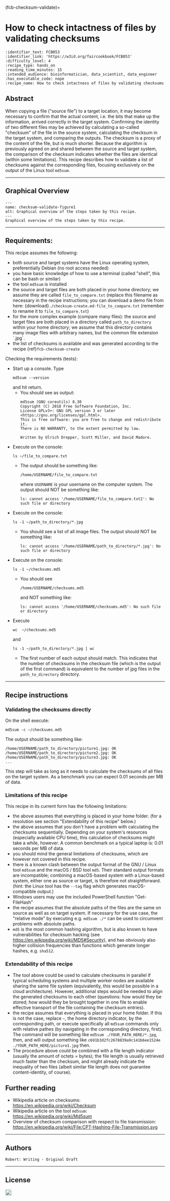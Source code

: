 (fcb-checksum-validate)=
# How to check intactness of files by validating checksums

````{panels_fairplus}
:identifier_text: FCB053 
:identifier_link: 'https://w3id.org/faircookbook/FCB053'
:difficulty_level: 4
:recipe_type: hands_on
:reading_time_minutes: 15
:intended_audience: bioinformatician, data_scientist, data_engineer
:has_executable_code: nope
:recipe_name: How to check intactness of files by validating checksums
```` 

## Abstract

When copying a file ("source file") to a target location, it may become necessary
to confirm that the actual content, i.e. the bits that make up the information, arrived correctly in the target system.
Confirming the identity of two different files may be achieved by calculating
a so-called "checksum" of the file
in the source system, calculating the checksum in the target system, and comparing
the outputs. The checksum is a proxy of the content of the file, but is much shorter.
Because the algorithm is previously agreed on and shared between the source and target system,
the comparison of the checksum indicates whether the files are identical (within some limitations).
This recipe describes how to validate a list of checksums against the corresponding files,
focusing exclusively on the output of the Linux tool `md5sum`.


---

## Graphical Overview

```{figure} checksum-validate.md-figure1.mmd.png
---
name: checksum-validate-figure1
alt: Graphical overview of the steps taken by this recipe.
---
Graphical overview of the steps taken by this recipe.
```


---

## Requirements:

This recipe assumes the following:

  - both source and target systems have the Linux operating system, preferentially Debian (no root access needed)
  - you have basic knowledge of how to use a terminal (called "shell", this can be bash or similar)
  - the tool `md5sum` is installed
  - the source and target files are both placed in your home directory; we assume they are called `file_to_compare.txt` (replace this filename as necessary in the recipe instructions; you can download a demo file from here: {download}`./checksum-create.md-file_to_compare.txt` (remember to rename it to `file_to_compare.txt`)
  - for the more complex example (compare many files): the source and target files are both placed in a directory called `path_to_directory` within your home directory; we assume that this directory contains many image files with arbitrary names, but the common file extension ´.jpg´.
  - the list of checksums is available and was generated according to the recipe {ref}`fcb-checksum-create`


Checking the requirements (tests):


  - Start up a console. Type 
    ```
    md5sum --version
    ``` 
    and hit return.
      - You should see as output: 
        ```text
        md5sum (GNU coreutils) 8.30
        Copyright (C) 2018 Free Software Foundation, Inc.
        License GPLv3+: GNU GPL version 3 or later <https://gnu.org/licenses/gpl.html>.
        This is free software: you are free to change and redistribute it.
        There is NO WARRANTY, to the extent permitted by law.

        Written by Ulrich Drepper, Scott Miller, and David Madore.
        ```
  - Execute on the console: 
    ```
    ls ~/file_to_compare.txt
    ```
    - The output should be something like: 
      ```
      /home/USERNAME/file_to_compare.txt
      ```
      where `USERNAME` is your username on the computer system. The output should NOT be something like:
      ```
      ls: cannot access '/home/USERNAME/file_to_compare.txt2': No such file or directory
      ```
  - Execute on the console:
    ```
    ls -1 ~/path_to_directory/*.jpg
    ```
    - You should see a list of all image files. The output should NOT be something like:
      ```
      ls: cannot access '/home/USERNAME/path_to_directory/*.jpg': No such file or directory
      ```
  - Execute on the console:
    ```
    ls -1 ~/checksums.md5
    ```
    - You should see 
      ```
      /home/USERNAME/checksums.md5
      ```
      and NOT something like: 
      ```
      ls: cannot access '/home/USERNAME/checksums.md5': No such file or directory
      ```
  - Execute 
    ```
    wc  ~/checksums.md5
    ``` 
    and 
    ```
    ls -1 ~/path_to_directory/*.jpg | wc
    ```
      - The first number of each output should match. This indicates that the number of checksums in the checksum file (which is the output of the first command) is equivalent to the number of jpg files in the `path_to_directory` directory.


---

## Recipe instructions

### Validating the checksums directly

On the shell execute:

`md5sum -c ~/checksums.md5`

The output should be something like:

```
/home/USERNAME/path_to_directory/picture1.jpg: OK
/home/USERNAME/path_to_directory/picture2.jpg: OK
/home/USERNAME/path_to_directory/picture3.jpg: OK
...
```

This step will take as long as it needs to calculate the checksums of all files on the target system. As a benchmark you can expect 0.01 seconds per MB of data.


### Limitations of this recipe

This recipe in its current form has the following limitations:

  - the above assumes that everything is placed in your home folder. (for a resolution see section "Extendability of this recipe" below.)
  - the above assumes that you don't have a problem with calculating the checksums sequentially. Depending on your system's resources (especially available CPU time), this calculation of checksums might take a while, however. A common benchmark on a typical laptop is: 0.01 seconds per MB of data.
  - you should mind the general limitations of checksums, which are however not covered in this recipe.
  - there is a known clash between the output format of the GNU / Linux tool `md5sum` and the macOS / BSD tool `md5`. Their standard output formats are incompatible; combining a macOS-based system with a Linux-based system, either one as source or target, is therefore not straightforward. (hint: the Linux tool has the `--tag` flag which generates macOS-compatible output.) 
  - Windows users may use the included PowerShell function "Get-FileHash"
  - the recipe assumes that the absolute paths of the files are the same on source as well as on target system. If necessary for the use case, the "relative mode" by executing e.g. `md5sum ./*` can be used to circumvent problems with absolute paths.
  - `md5` is the most common hashing algorithm, but is also known to have vulnerabilities for checksum hacking (see <https://en.wikipedia.org/wiki/MD5#Security>), and has obviously also higher collision frequencies than functions which generate longer hashes, e.g. `sha512`.


### Extendability of this recipe

- The tool above could be used to calculate checksums in parallel if typical scheduling systems and multiple worker nodes are available sharing the same file system (equivalently, this would be possible in a cloud architecture). However, additional steps would be needed to align the generated checksums to each other (questions: how would they be stored; how would they be brought together in one file to enable effective transport of the file containing the checksum entries).
- the recipe assumes that everything is placed in your home folder. If this is not the case, replace `~`, the home directory indicator, by the corresponding path, or execute specifically all `md5sum` commands only with relative pathes (by navigating in the corresponding directory, first). The command will be something like `md5sum ./YOUR_PATH_HERE/*.jpg`, then, and will output something like `c691b3d2fc2678839a9c141b6ee1524e  ./YOUR_PATH_HERE/picture1.jpg` then.
- The procedure above could be combined with a file length indicator (usually the amount of octets = bytes); the file length is usually retrieved much faster than the checksum, and might already indicate the inequality of two files (albeit similar file length does not guarantee content-identity, of course).


## Further reading

- Wikipedia article on checksums: <https://en.wikipedia.org/wiki/Checksum>
- Wikipedia article on the tool `md5sum`: <https://en.wikipedia.org/wiki/Md5sum>
- Overview of checksum comparison with respect to file transmission: https://en.wikipedia.org/wiki/File:CPT-Hashing-File-Transmission.svg


---

## Authors

````{authors_fairplus}
Robert: Writing - Original Draft
````


---

## License

<a href="https://creativecommons.org/licenses/by/4.0/"><img src="https://mirrors.creativecommons.org/presskit/buttons/80x15/png/by-sa.png" height="20"/></a>
